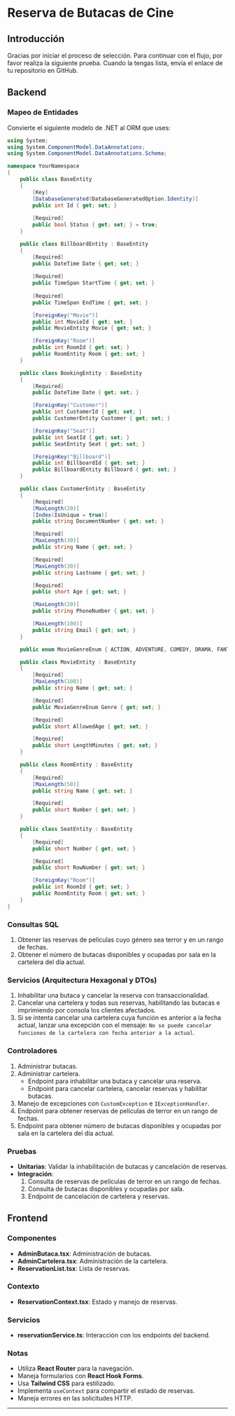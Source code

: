 # Reserva de Butacas de Cine

## Introducción
Gracias por iniciar el proceso de selección. Para continuar con el flujo, por favor realiza la siguiente prueba. Cuando la tengas lista, envía el enlace de tu repositorio en GitHub.

## Backend

### Mapeo de Entidades
Convierte el siguiente modelo de .NET al ORM que uses:

```csharp
using System;
using System.ComponentModel.DataAnnotations;
using System.ComponentModel.DataAnnotations.Schema;

namespace YourNamespace
{
    public class BaseEntity
    {
        [Key]
        [DatabaseGenerated(DatabaseGeneratedOption.Identity)]
        public int Id { get; set; }
       
        [Required]
        public bool Status { get; set; } = true;
    }

    public class BillboardEntity : BaseEntity
    {
        [Required]
        public DateTime Date { get; set; }
       
        [Required]
        public TimeSpan StartTime { get; set; }
       
        [Required]
        public TimeSpan EndTime { get; set; }

        [ForeignKey("Movie")]
        public int MovieId { get; set; }
        public MovieEntity Movie { get; set; }

        [ForeignKey("Room")]
        public int RoomId { get; set; }
        public RoomEntity Room { get; set; }
    }

    public class BookingEntity : BaseEntity
    {
        [Required]
        public DateTime Date { get; set; }

        [ForeignKey("Customer")]
        public int CustomerId { get; set; }
        public CustomerEntity Customer { get; set; }

        [ForeignKey("Seat")]
        public int SeatId { get; set; }
        public SeatEntity Seat { get; set; }

        [ForeignKey("Billboard")]
        public int BillboardId { get; set; }
        public BillboardEntity Billboard { get; set; }
    }

    public class CustomerEntity : BaseEntity
    {
        [Required]
        [MaxLength(20)]
        [Index(IsUnique = true)]
        public string DocumentNumber { get; set; }

        [Required]
        [MaxLength(30)]
        public string Name { get; set; }

        [Required]
        [MaxLength(30)]
        public string Lastname { get; set; }

        [Required]
        public short Age { get; set; }

        [MaxLength(20)]
        public string PhoneNumber { get; set; }

        [MaxLength(100)]
        public string Email { get; set; }
    }

    public enum MovieGenreEnum { ACTION, ADVENTURE, COMEDY, DRAMA, FANTASY, HORROR, MUSICALS, MYSTERY, ROMANCE, SCIENCE_FICTION, SPORTS, THRILLER, WESTERN }

    public class MovieEntity : BaseEntity
    {
        [Required]
        [MaxLength(100)]
        public string Name { get; set; }

        [Required]
        public MovieGenreEnum Genre { get; set; }

        [Required]
        public short AllowedAge { get; set; }

        [Required]
        public short LengthMinutes { get; set; }
    }

    public class RoomEntity : BaseEntity
    {
        [Required]
        [MaxLength(50)]
        public string Name { get; set; }

        [Required]
        public short Number { get; set; }
    }

    public class SeatEntity : BaseEntity
    {
        [Required]
        public short Number { get; set; }

        [Required]
        public short RowNumber { get; set; }

        [ForeignKey("Room")]
        public int RoomId { get; set; }
        public RoomEntity Room { get; set; }
    }
}
```

### Consultas SQL
1. Obtener las reservas de películas cuyo género sea terror y en un rango de fechas.
2. Obtener el número de butacas disponibles y ocupadas por sala en la cartelera del día actual.

### Servicios (Arquitectura Hexagonal y DTOs)
1. Inhabilitar una butaca y cancelar la reserva con transaccionalidad.
2. Cancelar una cartelera y todas sus reservas, habilitando las butacas e imprimiendo por consola los clientes afectados.
3. Si se intenta cancelar una cartelera cuya función es anterior a la fecha actual, lanzar una excepción con el mensaje: `No se puede cancelar funciones de la cartelera con fecha anterior a la actual`.

### Controladores
1. Administrar butacas.
2. Administrar cartelera.
   - Endpoint para inhabilitar una butaca y cancelar una reserva.
   - Endpoint para cancelar cartelera, cancelar reservas y habilitar butacas.
3. Manejo de excepciones con `CustomException` e `IExceptionHandler`.
4. Endpoint para obtener reservas de películas de terror en un rango de fechas.
5. Endpoint para obtener número de butacas disponibles y ocupadas por sala en la cartelera del día actual.

### Pruebas
- **Unitarias**: Validar la inhabilitación de butacas y cancelación de reservas.
- **Integración**:
  1. Consulta de reservas de películas de terror en un rango de fechas.
  2. Consulta de butacas disponibles y ocupadas por sala.
  3. Endpoint de cancelación de cartelera y reservas.

## Frontend

### Componentes
- **AdminButaca.tsx**: Administración de butacas.
- **AdminCartelera.tsx**: Administración de la cartelera.
- **ReservationList.tsx**: Lista de reservas.

### Contexto
- **ReservationContext.tsx**: Estado y manejo de reservas.

### Servicios
- **reservationService.ts**: Interacción con los endpoints del backend.

### Notas
- Utiliza **React Router** para la navegación.
- Maneja formularios con **React Hook Forms**.
- Usa **Tailwind CSS** para estilizado.
- Implementa `useContext` para compartir el estado de reservas.
- Maneja errores en las solicitudes HTTP.

---

